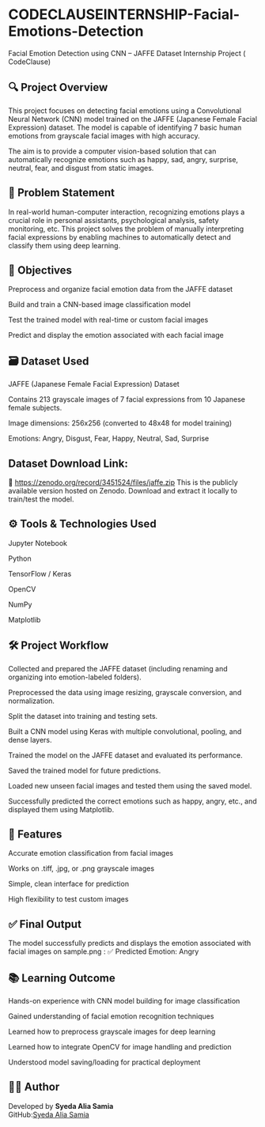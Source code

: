 # CODECLAUSEINTERNSHIP-Facial-Emotions-Detection

Facial Emotion Detection using CNN – JAFFE Dataset
Internship Project ( CodeClause)

## 🔍 Project Overview

This project focuses on detecting facial emotions using a Convolutional Neural Network (CNN) model trained on the JAFFE (Japanese Female Facial Expression) dataset. The model is capable of identifying 7 basic human emotions from grayscale facial images with high accuracy.

The aim is to provide a computer vision-based solution that can automatically recognize emotions such as happy, sad, angry, surprise, neutral, fear, and disgust from static images.

## 🧠 Problem Statement

In real-world human-computer interaction, recognizing emotions plays a crucial role in personal assistants, psychological analysis, safety monitoring, etc. This project solves the problem of manually interpreting facial expressions by enabling machines to automatically detect and classify them using deep learning.

## 🎯 Objectives

Preprocess and organize facial emotion data from the JAFFE dataset

Build and train a CNN-based image classification model

Test the trained model with real-time or custom facial images

Predict and display the emotion associated with each facial image

## 🗃️ Dataset Used

JAFFE (Japanese Female Facial Expression) Dataset

Contains 213 grayscale images of 7 facial expressions from 10 Japanese female subjects.

Image dimensions: 256x256 (converted to 48x48 for model training)

Emotions: Angry, Disgust, Fear, Happy, Neutral, Sad, Surprise

## Dataset Download Link:

🔗 https://zenodo.org/record/3451524/files/jaffe.zip
This is the publicly available version hosted on Zenodo. Download and extract it locally to train/test the model.

## ⚙️ Tools & Technologies Used

Jupyter Notebook

Python

TensorFlow / Keras

OpenCV

NumPy

Matplotlib

## 🛠️ Project Workflow

Collected and prepared the JAFFE dataset (including renaming and organizing into emotion-labeled folders).

Preprocessed the data using image resizing, grayscale conversion, and normalization.

Split the dataset into training and testing sets.

Built a CNN model using Keras with multiple convolutional, pooling, and dense layers.

Trained the model on the JAFFE dataset and evaluated its performance.

Saved the trained model for future predictions.

Loaded new unseen facial images and tested them using the saved model.

Successfully predicted the correct emotions such as happy, angry, etc., and displayed them using Matplotlib.

## 📌 Features

Accurate emotion classification from facial images

Works on .tiff, .jpg, or .png grayscale images

Simple, clean interface for prediction

High flexibility to test custom images


## ✅ Final Output
The model successfully predicts and displays the emotion associated with facial images on sample.png :
✅ Predicted Emotion: Angry

## 📚 Learning Outcome

Hands-on experience with CNN model building for image classification

Gained understanding of facial emotion recognition techniques

Learned how to preprocess grayscale images for deep learning

Learned how to integrate OpenCV for image handling and prediction

Understood model saving/loading for practical deployment

## 👨‍💻 Author

Developed by
**Syeda Alia Samia**  
GitHub:[Syeda Alia Samia](https://github.com/your-github-username)

